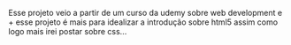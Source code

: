 Esse projeto veio a partir de um curso da udemy sobre web development e +
esse projeto é mais para idealizar a introdução sobre html5 assim como logo mais irei postar sobre css...
